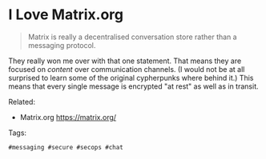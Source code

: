 # I Love Matrix.org

> Matrix is really a decentralised conversation store rather than a
> messaging protocol.

They really won me over with that one statement. That means they are
focused on *content* over communication channels. (I would not be at all
surprised to learn some of the original cypherpunks where behind it.)
This means that every single message is encrypted "at rest" as well as
in transit.

Related:

* Matrix.org <https://matrix.org/>

Tags:

    #messaging #secure #secops #chat

